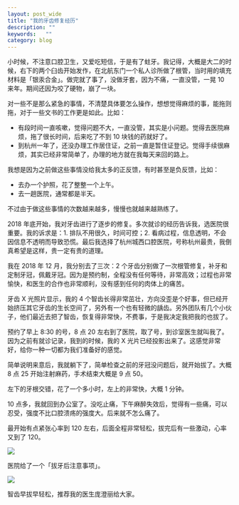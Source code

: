 ```yaml
---
layout: post_wide
title: "我的牙齿修复经历"
description: ""
keywords:   ""
category: blog
---
```


小时候，不注意口腔卫生，又爱吃短信，于是有了蛀牙。我记得，大概是大二的时候，右下的两个臼齿开始发作，在北航东门一个私人诊所做了根管，当时用的填充材料是「银汞合金」。做完就了事了，没做牙套，因为不痛，一直没管，一晃 10 来年。期间还因为咬了硬物，崩了一块。

对一些不是那么紧急的事情，不清楚具体要怎么操作，想想觉得麻烦的事，能拖则拖，对于一些文书的工作更是如此。比如：

* 有段时间一直咳嗽，觉得问题不大，一直没管，其实是小问题。觉得去医院麻烦，拖了很长时间，后来吃了不到 10 块钱的药就好了。
* 到杭州一年了，还没办理工作居住证，之前一直是暂住证登记。觉得手续很麻烦，其实已经非常简单了，办理的地方就在我每天来回的路上。

我想是因为之前做这些事情没给我太多的正反馈，有时甚至是负反馈，比如：

* 去办一个护照，花了整整一个上午。
* 去一趟医院，通常都是半天。

不过由于做这些事情的次数越来越多，慢慢也就越来越熟练了。

2018 年底开始，我对牙齿进行了逐步的修复。多次就诊的经历告诉我，选医院很重要。我的诉求是：1. 排队不用很久，时间可控；2. 看病过程，信息透明，不会因信息不透明而导致恐慌。最后我选择了杭州城西口腔医院，号称杭州最贵，我倒真希望是这样，贵一定有贵的道理。

我在 2018 年 12 月，我分别去了三次：2 个牙齿分别做了一次根管修复，补牙和定制牙冠，佩戴牙冠。因为是预约制，全程没有任何等待，非常高效；过程也非常愉快，和医生的合作也非常顺利，没有感到任何的肉体上的痛苦。

牙齿 X 光照片显示，我的 4 个智齿长得非常茁壮，方向没歪是个好事，但已经开始挤压其它牙齿的生长空间了，另外有一个也有轻微的龋齿。另外团队有几个小伙子，他们最近去把了智齿，恢复得非常快，不费事，于是我决定我把我的也拔了。

预约了早上 8:30 的号，8 点 20 左右到了医院，取了号，到诊室医生就叫我了。因为之前有就诊记录，我到的时候，我的 X 光片已经投影出来了。这感觉非常好，给你一种一切都为我们准备好的感觉。

简单说明来意后，我就躺下了，简单检查之前的牙冠没问题后，就开始拔了。大概 8 点 25 开始注射麻药，手术结束大概是 9 点 50。

左下的牙根交错，花了一个多小时，左上的非常快，大概 1 分钟。

10 点多，我就回到办公室了。没吃止痛，下午麻醉失效后，觉得有一些痛，可以忍受，强度不比口腔溃疡的强度大。后来就不怎么痛了。

最开始有点紧张心率到 120 左右，后面全程非常轻松，拔完后有一些激动，心率又到了 120。

<div class='row'>
<div class='col-md-8 col-md-offset-2'>
<img src='//{{ site.s_host }}/wisdom-teeth-removal/1.png' />
</div>
</div>

医院给了一个「拔牙后注意事项」。

<div class='row'>
<div class='col-md-8 col-md-offset-2'>
<img src='//{{ site.s_host }}/wisdom-teeth-removal/2.jpg?imageView2/0/w/1280' />
</div>
</div>

智齿早拔早轻松，推荐我的医生庞澄丽给大家。

